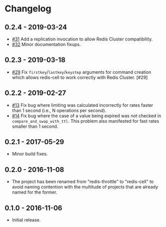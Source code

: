 # Changelog

## 0.2.4 - 2019-03-24
* [#31](https://github.com/brandur/redis-cell/pull/31) Add a replication invocation to allow Redis Cluster compatibility.
* [#32](https://github.com/brandur/redis-cell/pull/32) Minor documentation fixups.

## 0.2.3 - 2019-03-18
* [#29](https://github.com/brandur/redis-cell/pull/29) Fix `firstkey`/`lastkey`/`keystep` arguments for command creation which allows redis-cell to work correctly with Redis Cluster. [#29]

## 0.2.2 - 2019-02-27
* [#13](https://github.com/brandur/redis-cell/pull/13) Fix bug where limiting was calculated incorrectly for rates faster than 1 second (i.e., N operations per second).
* [#14](https://github.com/brandur/redis-cell/pull/14) Fix bug where the case of a value being expired was not checked in `compare_and_swap_with_ttl`. This problem also manifested for fast rates smaller than 1 second.

## 0.2.1 - 2017-05-29
* Minor build fixes.

## 0.2.0 - 2016-11-08
* The project has been renamed from "redis-throttle" to "redis-cell" to avoid naming contention with the multitude of projects that are already named for the former.

## 0.1.0 - 2016-11-06
* Initial release.

<!--
# vim: set tw=0:
-->

